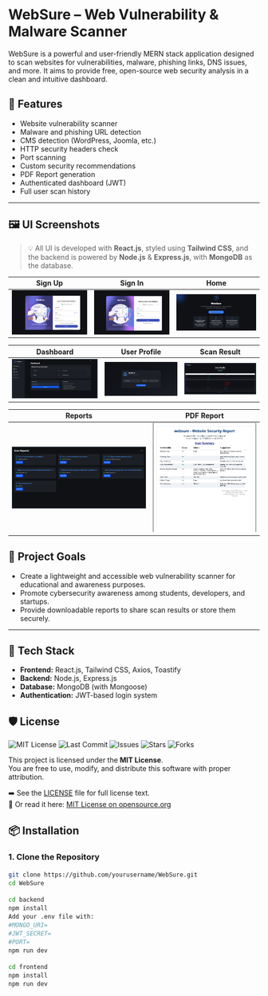 #  WebSure – Web Vulnerability & Malware Scanner

WebSure is a powerful and user-friendly MERN stack application designed to scan websites for vulnerabilities, malware, phishing links, DNS issues, and more. It aims to provide free, open-source web security analysis in a clean and intuitive dashboard.  

## 🚀 Features

-  Website vulnerability scanner
-  Malware and phishing URL detection
- CMS detection (WordPress, Joomla, etc.)
-  HTTP security headers check
-  Port scanning
- Custom security recommendations
-  PDF Report generation
-  Authenticated dashboard (JWT)
-  Full user scan history

---

## 🖼️ UI Screenshots

> 💡 All UI is developed with **React.js**, styled using **Tailwind CSS**, and the backend is powered by **Node.js** & **Express.js**, with **MongoDB** as the database.

| Sign Up | Sign In | Home |
|--------------|-----------|-----------|
| ![SignIn](./frontend/public/assets/SignUp.png) | ![Dashboard](./frontend/public/assets/SignIn.png) | ![Scan](./frontend/public/assets/Home.png) |

| Dashboard | User Profile  | Scan Result |
|----------------|------------|----------|
| ![Report](./frontend/public/assets/DashBoard.png) | ![PDF](./frontend/public/assets/UserProfile.png) | ![SignOut](./frontend/public/assets/Scan%20Result.png) |

| Reports | PDF Report|
|---------|------------|
| ![Report](./frontend/public/assets/Reports.png) | ![PDF](./frontend/public/assets/Screenshot%202025-07-18%20185939.png) | 



## 🎯 Project Goals

- Create a lightweight and accessible web vulnerability scanner for educational and awareness purposes.
- Promote cybersecurity awareness among students, developers, and startups.
- Provide downloadable reports to share scan results or store them securely.

---

## 🧰 Tech Stack

- **Frontend:** React.js, Tailwind CSS, Axios, Toastify  
- **Backend:** Node.js, Express.js  
- **Database:** MongoDB (with Mongoose)  
- **Authentication:** JWT-based login system  





## 🛡️ License
![MIT License](https://img.shields.io/badge/License-MIT-blue.svg)
![Last Commit](https://img.shields.io/github/last-commit/NandanR06/WebSure)
![Issues](https://img.shields.io/github/issues/NandanR06/WebSure)
![Stars](https://img.shields.io/github/stars/NandanR06/WebSure?style=social)
![Forks](https://img.shields.io/github/forks/NandanR06/WebSure?style=social)


This project is licensed under the **MIT License**.  
You are free to use, modify, and distribute this software with proper attribution.

➡️ See the [LICENSE](./LICENSE) file for full license text.  
📜 Or read it here: [MIT License on opensource.org](https://opensource.org/licenses/MIT)


## 📦 Installation

### 1. Clone the Repository

```bash
git clone https://github.com/yourusername/WebSure.git
cd WebSure

cd backend
npm install
Add your .env file with:
#MONGO_URI=
#JWT_SECRET=
#PORT=
npm run dev

cd frontend
npm install
npm run dev

